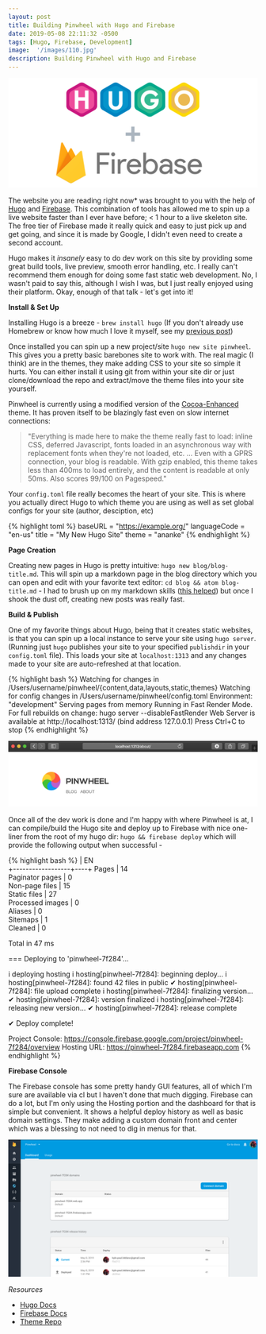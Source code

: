 ```yaml
---
layout: post
title: Building Pinwheel with Hugo and Firebase
date: 2019-05-08 22:11:32 -0500
tags: [Hugo, Firebase, Development]
image:  '/images/110.jpg'
description: Building Pinwheel with Hugo and Firebase
---
```


![Hugo & Firebase](/images/hugo-firebase.png)

The website you are reading right now* was brought to you with the help of [Hugo](https://gohugo.io/) and [Firebase](https://firebase.google.com/). This combination of tools has allowed me to spin up a live website faster than I ever have before; < 1 hour to a live skeleton site. The free tier of Firebase made it really quick and easy to just pick up and get going, and since it is made by Google, I didn't even need to create a second account.

Hugo makes it *insanely* easy to do dev work on this site by providing some great build tools, live preview, smooth error handling, etc. I really can't recommend them enough for doing some fast static web development. No, I wasn't paid to say this, although I wish I was, but I just really enjoyed using their platform. Okay, enough of that talk - let's get into it!

**Install & Set Up**

Installing Hugo is a breeze - `brew install hugo` (If you don't already use Homebrew or know how much I love it myself, see my [previous post](/blog/automating-new-web-dev-environments/))

Once installed you can spin up a new project/site `hugo new site pinwheel`. This gives you a pretty basic barebones site to work with. The real magic (I think) are in the themes, they make adding CSS to your site so simple it hurts. You can either install it using git from within your site dir or just clone/download the repo and extract/move the theme files into your site yourself.

Pinwheel is currently using a modified version of the [Cocoa-Enhanced](https://github.com/mtn/cocoa-eh-hugo-theme) theme. It has proven itself to be blazingly fast even on slow internet connections:

> "Everything is made here to make the theme really fast to load: inline CSS, deferred Javascript, fonts loaded in an asynchronous way with replacement fonts when they're not loaded, etc. ... Even with a GPRS connection, your blog is readable. With gzip enabled, this theme takes less than 400ms to load entirely, and the content is readable at only 50ms. Also scores 99/100 on Pagespeed."

Your `config.toml` file really becomes the heart of your site. This is where you actually direct Hugo to which theme you are using as well as set global configs for your site (author, desciption, etc)

{% highlight toml %} 
baseURL = "https://example.org/"
languageCode = "en-us"
title = "My New Hugo Site"
theme = "ananke"
{% endhighlight %} 

**Page Creation**

Creating new pages in Hugo is pretty intuitive: `hugo new blog/blog-title.md`. This will spin up a markdown page in the blog directory which you can open and edit with your favorite text editor: `cd blog && atom blog-title.md` - I had to brush up on my markdown skills ([this helped](https://guides.github.com/features/mastering-markdown/)) but once I shook the dust off, creating new posts was really fast.




**Build & Publish**

One of my favorite things about Hugo, being that it creates static websites, is that you can spin up a local instance to serve your site using `hugo server`. (Running just `hugo` publishes your site to your specified `publishdir` in your `config.toml` file). This loads your site at `localhost:1313` and any changes made to your site are auto-refreshed at that location.

{% highlight bash %} 
Watching for changes in /Users/username/pinwheel/{content,data,layouts,static,themes}
Watching for config changes in /Users/username/pinwheel/config.toml
Environment: "development"
Serving pages from memory
Running in Fast Render Mode. For full rebuilds on change: hugo server --disableFastRender
Web Server is available at http://localhost:1313/ (bind address 127.0.0.1)
Press Ctrl+C to stop
{% endhighlight %} 

![Hugo & Firebase](/images/localhost.png)

Once all of the dev work is done and I'm happy with where Pinwheel is at, I can compile/build the Hugo site and deploy up to Firebase with nice one-liner from the root of my hugo dir: `hugo && firebase deploy` which will provide the following output when successful -

{% highlight bash %} 
| EN  
+------------------+----+
Pages            | 14  
Paginator pages  |  0  
Non-page files   | 15  
Static files     | 27  
Processed images |  0  
Aliases          |  0  
Sitemaps         |  1  
Cleaned          |  0  

Total in 47 ms

=== Deploying to 'pinwheel-7f284'...

i  deploying hosting
i  hosting[pinwheel-7f284]: beginning deploy...
i  hosting[pinwheel-7f284]: found 42 files in public
✔  hosting[pinwheel-7f284]: file upload complete
i  hosting[pinwheel-7f284]: finalizing version...
✔  hosting[pinwheel-7f284]: version finalized
i  hosting[pinwheel-7f284]: releasing new version...
✔  hosting[pinwheel-7f284]: release complete

✔  Deploy complete!

Project Console: https://console.firebase.google.com/project/pinwheel-7f284/overview
Hosting URL: https://pinwheel-7f284.firebaseapp.com
{% endhighlight %} 

**Firebase Console**

The Firebase console has some pretty handy GUI features, all of which I'm sure are available via cl but I haven't done that much digging. Firebase can do a lot, but I'm only using the Hosting portion and the dashboard for that is simple but convenient. It shows a helpful deploy history as well as basic domain settings. They make adding a custom domain front and center which was a blessing to not need to dig in menus for that.

![Firebase Console](/images/firebase-console.png)

*Resources*

* [Hugo Docs](https://gohugo.io/hosting-and-deployment/hosting-on-firebase/)
* [Firebase Docs](https://firebase.google.com/docs)
* [Theme Repo](https://github.com/mtn/cocoa-eh-hugo-theme)
